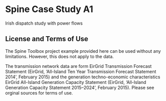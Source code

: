 # Spine Case Study A1

Irish dispatch study with power flows

## License and Terms of Use
The Spine Toolbox project example provided here can be used without any limitations. However, this does not apply to the data.

The transmission network data are form EirGrid Transmission Forecast Statement (EirGrid, 
‘All-Island Ten Year Transmission Forecast Statement 2014’, February 2015) and 
the generation techno-economic characteristics EirGrid All-Island Generation
Capacity Statement (EirGrid, ‘All-Island Generation Capacity Statement 2015–2024’, February 2015). 
Please see orginal sources for terms of use.